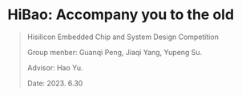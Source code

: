 # HiBao: Accompany you to the old

> Hisilicon Embedded Chip and System Design Competition
>
> Group menber: Guanqi Peng, Jiaqi Yang, Yupeng Su.
>
> Advisor: Hao Yu.
>
> Date: 2023. 6.30
